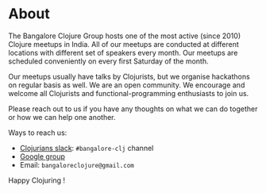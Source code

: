# About

The Bangalore Clojure Group hosts one of the most active (since 2010) Clojure meetups in India. All of our meetups are conducted at different locations with different set of speakers every month. Our meetups are scheduled conveniently on every first Saturday of the month.

Our meetups usually have talks by Clojurists, but we organise hackathons on regular basis as well. We are an open community. We encourage and welcome all Clojurists and functional-programming enthusiasts to join us.

Please reach out to us if you have any thoughts on what we can do together or how we can help one another.

Ways to reach us:
- [Clojurians slack](https://clojurians.herokuapp.com/): `#bangalore-clj` channel
- [Google group](https://groups.google.com/forum/#!forum/bangalore-clj)
- Email: `bangaloreclojure@gmail.com`

Happy Clojuring !

